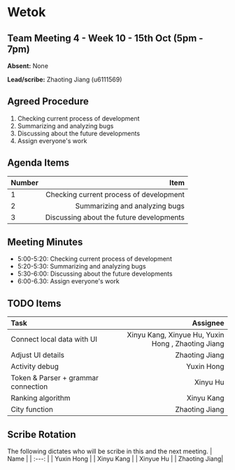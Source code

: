 # Wetok

## Team Meeting 4 - Week 10 - 15th Oct (5pm - 7pm)
**Absent:** None

**Lead/scribe:** Zhaoting Jiang (u6111569)

## Agreed Procedure
1. Checking current process of development
2. Summarizing and analyzing bugs
3. Discussing about the future developments
4. Assign everyone's work

## Agenda Items
| Number | Item |
| :--- | ---: |
| 1 | Checking current process of development |
| 2 | Summarizing and analyzing bugs |
| 3 | Discussing about the future developments |

## Meeting Minutes
- 5:00-5:20: Checking current process of development
- 5:20-5:30: Summarizing and analyzing bugs
- 5:30-6:00: Discussing about the future developments
- 6:00-6.30: Assign everyone's work

## TODO Items
| Task | Assignee |
| :--- | ---: |
| Connect local data with UI | Xinyu Kang, Xinyue Hu, Yuxin Hong , Zhaoting Jiang |
| Adjust UI details | Zhaoting Jiang |
| Activity debug | Yuxin Hong |
| Token & Parser + grammar connection | Xinyu Hu |
| Ranking algorithm | Xinyu Kang |
| City function | Zhaoting Jiang |

## Scribe Rotation
The following dictates who will be scribe in this and the next meeting.
| Name |
| :---: |
| Yuxin Hong |
| Xinyu Kang |
| Xinyue Hu |
| Zhaoting Jiang|